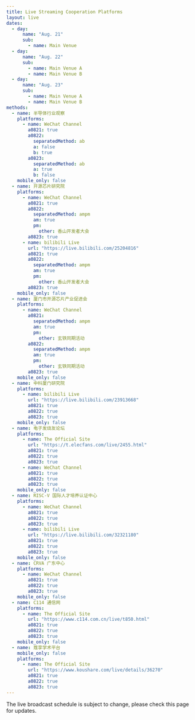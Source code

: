 ```yaml
---
title: Live Streaming Cooperation Platforms
layout: live
dates:
  - day:
      name: "Aug. 21"
      sub:
        - name: Main Venue
  - day:
      name: "Aug. 22"
      sub:
        - name: Main Venue A
        - name: Main Venue B
  - day:
      name: "Aug. 23"
      sub:
        - name: Main Venue A
        - name: Main Venue B
methods:
  - name: 半导体行业观察
    platforms:
      - name: WeChat Channel
        a0821: true
        a0822:
          separatedMethod: ab
          a: false
          b: true
        a0823:
          separatedMethod: ab
          a: true
          b: false
    mobile_only: false
  - name: 开源芯片研究院
    platforms:
      - name: WeChat Channel
        a0821: true
        a0822:
          separatedMethod: ampm
          am: true
          pm:
            other: 香山开发者大会
        a0823: true
      - name: bilibili Live
        url: "https://live.bilibili.com/25204816"
        a0821: true
        a0822:
          separatedMethod: ampm
          am: true
          pm:
            other: 香山开发者大会
        a0823: true
    mobile_only: false
  - name: 厦门市开源芯片产业促进会
    platforms:
      - name: WeChat Channel
        a0821:
          separatedMethod: ampm
          am: true
          pm:
            other: 玄铁同期活动
        a0822:
          separatedMethod: ampm
          am: true
          pm:
            other: 玄铁同期活动
        a0823: true
    mobile_only: false
  - name: 中科厦门研究院
    platforms:
      - name: bilibili Live
        url: "https://live.bilibili.com/23913668"
        a0821: true
        a0822: true
        a0823: true
    mobile_only: false
  - name: 电子发烧友论坛
    platforms:
      - name: The Official Site
        url: "https://t.elecfans.com/live/2455.html"
        a0821: true
        a0822: true
        a0823: true
      - name: WeChat Channel
        a0821: true
        a0822: true
        a0823: true
    mobile_only: false
  - name: RISC-V 国际人才培养认证中心
    platforms:
      - name: WeChat Channel
        a0821: true
        a0822: true
        a0823: true
      - name: bilibili Live
        url: "https://live.bilibili.com/32321180"
        a0821: true
        a0822: true
        a0823: true
    mobile_only: false
  - name: CRVA 广东中心
    platforms:
      - name: WeChat Channel
        a0821: true
        a0822: true
        a0823: true
    mobile_only: false
  - name: C114 通信网
    platforms:
      - name: The Official Site
        url: "https://www.c114.com.cn/live/t850.html"
        a0821: true
        a0822: true
        a0823: true
    mobile_only: false
  - name: 蔻享学术平台
    mobile_only: false
    platforms:
      - name: The Official Site
        url: "https://www.koushare.com/live/details/36270"
        a0821: true
        a0822: true
        a0823: true
---
```


The live broadcast schedule is subject to change, please check this page for updates.
